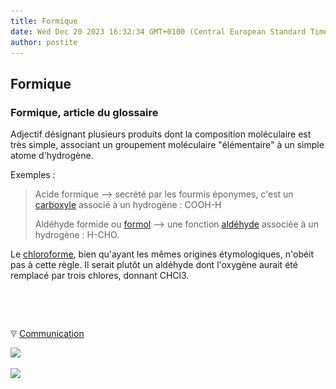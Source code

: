 ```yaml
---
title: Formique
date: Wed Dec 20 2023 16:32:34 GMT+0100 (Central European Standard Time)
author: postite
---
```


## Formique
### Formique, article du glossaire
 Adjectif désignant plusieurs produits dont la composition moléculaire est très simple, associant un groupement moléculaire "élémentaire" à un simple atome d'hydrogène.

Exemples :

> Acide formique --> secrété par les fourmis éponymes, c'est un [carboxyle](carboxyle.html) associé à un hydrogène : COOH-H
> 
> Aldéhyde formide ou [formol](formol.html) --> une fonction [aldéhyde](aldehyde.html) associée à un hydrogène : H-CHO.

Le [chloroforme](chloroforme.html), bien qu'ayant les mêmes origines étymologiques, n'obéit pas à cette règle. Il serait plutôt un aldéhyde dont l'oxygène aurait été remplacé par trois chlores, donnant CHCl3.



 

 ![](images/transparent122x1.gif)

![](images/flechebas.gif) [Communication](http://www.artrealite.com/annonceurs.htm) 

[![](https://cbonvin.fr/sites/regie.artrealite.com/visuels/campagne1.png)](index-2.html#20131014)

![](https://cbonvin.fr/sites/regie.artrealite.com/visuels/campagne2.png)